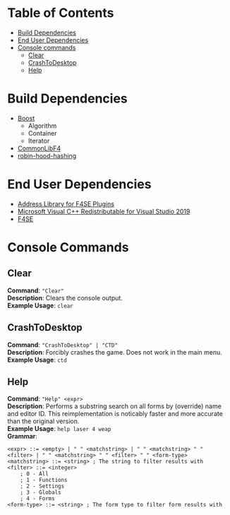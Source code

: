 # Table of Contents

* [Build Dependencies](#build-dependencies)
* [End User Dependencies](#end-user-dependencies)
* [Console commands](#console-commands)
	* [Clear](#clear)
	* [CrashToDesktop](#crashtodesktop)
	* [Help](#help)

# Build Dependencies
* [Boost](https://www.boost.org/)
	* Algorithm
	* Container
	* Iterator
* [CommonLibF4](https://github.com/Ryan-rsm-McKenzie/CommonLibF4)
* [robin-hood-hashing](https://github.com/martinus/robin-hood-hashing)

# End User Dependencies
* [Address Library for F4SE Plugins](https://www.nexusmods.com/fallout4/mods/47327)
* [Microsoft Visual C++ Redistributable for Visual Studio 2019](https://support.microsoft.com/en-us/help/2977003/the-latest-supported-visual-c-downloads)
* [F4SE](https://f4se.silverlock.org/)

# Console Commands

## Clear
**Command**: `"Clear"`  
**Description**: Clears the console output.  
**Example Usage**: `clear`

## CrashToDesktop
**Command**: `"CrashToDesktop" | "CTD"`  
**Description**: Forcibly crashes the game. Does not work in the main menu.  
**Example Usage**: `ctd`

## Help

**Command**: `"Help" <expr>`  
**Description**: Performs a substring search on all forms by (override) name and editor ID. This reimplementation is noticably faster and more accurate than the original version.  
**Example Usage**: `help laser 4 weap`  
**Grammar**:
```
<expr> ::= <empty> | " " <matchstring> | " " <matchstring> " " <filter> | " " <matchstring> " " <filter> " " <form-type>
<matchstring> ::= <string> ; The string to filter results with
<filter> ::= <integer>
	; 0 - All
	; 1 - Functions
	; 2 - Settings
	; 3 - Globals
	; 4 - Forms
<form-type> ::= <string> ; The form type to filter form results with
```
